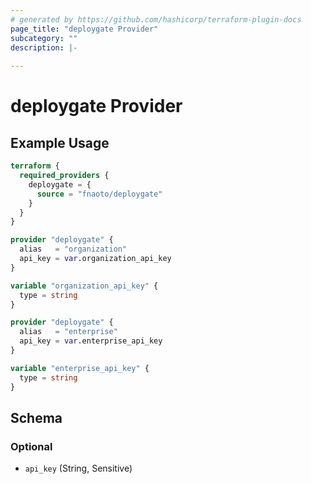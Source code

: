 ```yaml
---
# generated by https://github.com/hashicorp/terraform-plugin-docs
page_title: "deploygate Provider"
subcategory: ""
description: |-
  
---
```


# deploygate Provider



## Example Usage

```terraform
terraform {
  required_providers {
    deploygate = {
      source = "fnaoto/deploygate"
    }
  }
}

provider "deploygate" {
  alias   = "organization"
  api_key = var.organization_api_key
}

variable "organization_api_key" {
  type = string
}

provider "deploygate" {
  alias   = "enterprise"
  api_key = var.enterprise_api_key
}

variable "enterprise_api_key" {
  type = string
}
```

<!-- schema generated by tfplugindocs -->
## Schema

### Optional

- `api_key` (String, Sensitive)
